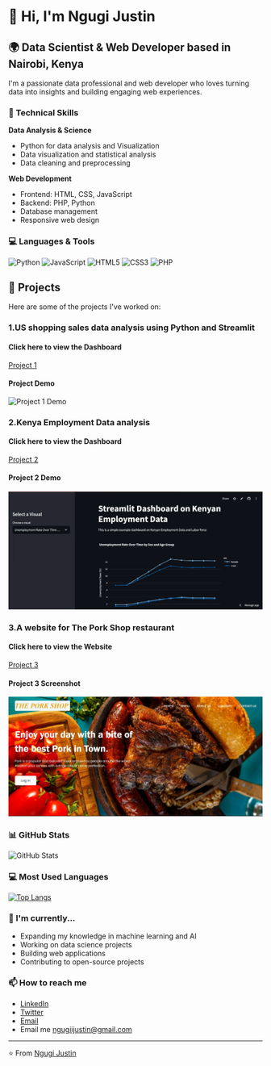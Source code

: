 # 👋 Hi, I'm Ngugi Justin

## 🌍 Data Scientist & Web Developer based in Nairobi, Kenya

I'm a passionate data professional and web developer who loves turning data into insights and building engaging web experiences.

### 🔧 Technical Skills

**Data Analysis & Science**
- Python for data analysis and Visualization
- Data visualization and statistical analysis
- Data cleaning and preprocessing

**Web Development**
- Frontend: HTML, CSS, JavaScript
- Backend: PHP, Python
- Database management
- Responsive web design

### 💻 Languages & Tools

![Python](https://img.shields.io/badge/-Python-3776AB?style=flat&logo=python&logoColor=white)
![JavaScript](https://img.shields.io/badge/-JavaScript-F7DF1E?style=flat&logo=javascript&logoColor=black)
![HTML5](https://img.shields.io/badge/-HTML5-E34F26?style=flat&logo=html5&logoColor=white)
![CSS3](https://img.shields.io/badge/-CSS3-1572B6?style=flat&logo=css3&logoColor=white)
![PHP](https://img.shields.io/badge/-PHP-777BB4?style=flat&logo=php&logoColor=white)

## 🚀 Projects
Here are some of the projects I've worked on:

### 1.US shopping sales data analysis using Python and Streamlit
#### Click here to view the Dashboard
 [Project 1](https://shopping-dashboard-analysis-i6jvpehax2h6mjrkowujtl.streamlit.app/)    

#### Project Demo
![Project 1 Demo](https://github.com/FazeJ99/Shopping-Dashboard-Analysis/blob/main/assets/Shopping%20Dashboard.gif)

### 2.Kenya Employment Data analysis
#### Click here to view the Dashboard
 [Project 2](https://employment-trends-analysis-dashboard-knpdpxybknqhnwduu8bnpq.streamlit.app/) 

#### Project 2 Demo
![Project 2 Demo](https://github.com/FazeJ99/Employment-trends-Analysis-Dashboard/blob/main/assets/Kenya%20Employment%20Analysis.gif)

### 3.A website for The Pork Shop restaurant
#### Click here to view the Website

[Project 3](https://github.com/FazeJ99/Pork-Shop-Website-) 

 #### Project 3 Screenshot
![Project 3 Demo](https://github.com/FazeJ99/Pork-Shop-Website-/blob/main/assets/Pork%20Shop%20Website.jpg)

### 📊 GitHub Stats

![GitHub Stats](https://github-readme-stats.vercel.app/api?username=FazeJ99&show_icons=true&theme=radical)

### 💻 Most Used Languages

[![Top Langs](https://github-readme-stats.vercel.app/api/top-langs/?username=FazeJ99&layout=compact)](https://github.com/anuraghazra/github-readme-stats)

### 🌱 I'm currently...
- Expanding my knowledge in machine learning and AI
- Working on data science projects
- Building web applications
- Contributing to open-source projects

### 📫 How to reach me
- [LinkedIn](www.linkedin.com/in/justin-ngugi-078a41314)
- [Twitter](https://x.com/Faze__J)
- [Email](@ngugiijustin@gmail.com)
- Email me  ngugiijustin@gmail.com
---
⭐️ From [Ngugi Justin](https://github.com/FazeJ99)

